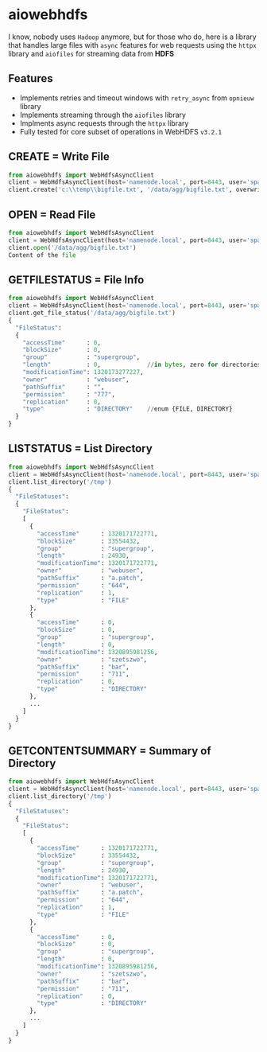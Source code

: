 # aiowebhdfs

I know, nobody uses `Hadoop` anymore, but for those who do, here is a library that handles large files with `async` features for web requests using the `httpx` library and `aiofiles` for streaming data from __HDFS__

## Features
- Implements retries and timeout windows with `retry_async` from `opnieuw` library
- Implements streaming through the `aiofiles` library
- Implments async requests through the `httpx` library
- Fully tested for core subset of operations in WebHDFS `v3.2.1`

## CREATE = Write File

```python
from aiowebhdfs import WebHdfsAsyncClient
client = WebHdfsAsyncClient(host='namenode.local', port=8443, user='spark', kerberos_token=token)
client.create('c:\\temp\\bigfile.txt', '/data/agg/bigfile.txt', overwrite=False)
```

## OPEN = Read File

```python
from aiowebhdfs import WebHdfsAsyncClient
client = WebHdfsAsyncClient(host='namenode.local', port=8443, user='spark', kerberos_token=token)
client.open('/data/agg/bigfile.txt')
Content of the file
```

## GETFILESTATUS = File Info

```python
from aiowebhdfs import WebHdfsAsyncClient
client = WebHdfsAsyncClient(host='namenode.local', port=8443, user='spark', kerberos_token=token)
client.get_file_status('/data/agg/bigfile.txt')
{
  "FileStatus":
  {
    "accessTime"      : 0,
    "blockSize"       : 0,
    "group"           : "supergroup",
    "length"          : 0,             //in bytes, zero for directories
    "modificationTime": 1320173277227,
    "owner"           : "webuser",
    "pathSuffix"      : "",
    "permission"      : "777",
    "replication"     : 0,
    "type"            : "DIRECTORY"    //enum {FILE, DIRECTORY}
  }
}
```

## LISTSTATUS = List Directory 

```python
from aiowebhdfs import WebHdfsAsyncClient
client = WebHdfsAsyncClient(host='namenode.local', port=8443, user='spark', kerberos_token=token)
client.list_directory('/tmp')
{
  "FileStatuses":
  {
    "FileStatus":
    [
      {
        "accessTime"      : 1320171722771,
        "blockSize"       : 33554432,
        "group"           : "supergroup",
        "length"          : 24930,
        "modificationTime": 1320171722771,
        "owner"           : "webuser",
        "pathSuffix"      : "a.patch",
        "permission"      : "644",
        "replication"     : 1,
        "type"            : "FILE"
      },
      {
        "accessTime"      : 0,
        "blockSize"       : 0,
        "group"           : "supergroup",
        "length"          : 0,
        "modificationTime": 1320895981256,
        "owner"           : "szetszwo",
        "pathSuffix"      : "bar",
        "permission"      : "711",
        "replication"     : 0,
        "type"            : "DIRECTORY"
      },
      ...
    ]
  }
}
```

## GETCONTENTSUMMARY = Summary of Directory

```python
from aiowebhdfs import WebHdfsAsyncClient
client = WebHdfsAsyncClient(host='namenode.local', port=8443, user='spark', kerberos_token=token)
client.list_directory('/tmp')
{
  "FileStatuses":
  {
    "FileStatus":
    [
      {
        "accessTime"      : 1320171722771,
        "blockSize"       : 33554432,
        "group"           : "supergroup",
        "length"          : 24930,
        "modificationTime": 1320171722771,
        "owner"           : "webuser",
        "pathSuffix"      : "a.patch",
        "permission"      : "644",
        "replication"     : 1,
        "type"            : "FILE"
      },
      {
        "accessTime"      : 0,
        "blockSize"       : 0,
        "group"           : "supergroup",
        "length"          : 0,
        "modificationTime": 1320895981256,
        "owner"           : "szetszwo",
        "pathSuffix"      : "bar",
        "permission"      : "711",
        "replication"     : 0,
        "type"            : "DIRECTORY"
      },
      ...
    ]
  }
}
```